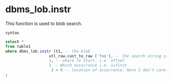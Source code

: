 # dbms_lob.instr

This function is used to blob search.

`syntax`
```sql
select *
from table1
where dbms_lob.instr (t1, -- the blob 
                   utl_raw.cast_to_raw ('foo'), -- the search string cast to raw 
                   1, -- where to start. i.e. offset 
                   1 -- Which occurrance i.e. 1=first 
                    ) > 0 -- location of occurrence. Here I don't care.  Just find any 
;
```